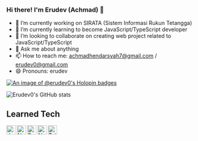 ### Hi there! I'm Erudev (Achmad) 👋

- 🔭 I’m currently working on SIRATA (Sistem Informasi Rukun Tetangga)
- 🌱 I’m currently learning to become JavaScript/TypeScript developer
- 👯 I’m looking to collaborate on creating web project related to JavaScript/TypeScript
- 💬 Ask me about anything
- 📫 How to reach me: achmadhendarsyah7@gmail.com / erudev0@gmail.com
- 😄 Pronouns: erudev

[![An image of @erudev0's Holopin badges](https://holopin.me/erudev0)](https://holopin.io/@erudev0)

![Erudev0's GitHub stats](https://github-readme-stats-git-masterrstaa-rickstaa.vercel.app/api?username=erudev0&theme=react&show_icons=true)

## Learned Tech
<a href="#"><img align="left" alt="JavaScript" width="24px" src="https://upload.wikimedia.org/wikipedia/commons/9/99/Unofficial_JavaScript_logo_2.svg" /></a>
<a href="https://nodejs.org/"><img align="left" alt="NodeJS" width="24px" src="https://seeklogo.com/images/N/nodejs-logo-FBE122E377-seeklogo.com.png" /></a>
<a href="https://reactjs.org/"><img align="left" alt="ReactJS" width="24px" src="https://cdn.worldvectorlogo.com/logos/react-2.svg" /></a>
<a href="https://nextjs.org/"><img align="left" alt="NextJS" width="24px" src="https://iconape.com/wp-content/files/gm/82643/svg/next-js.svg" /></a>
<a href="https://tailwindcss.com/"><img align="left" alt="Tailwind CSS" width="24px" src="https://www.vectorlogo.zone/logos/tailwindcss/tailwindcss-icon.svg" /></a>
